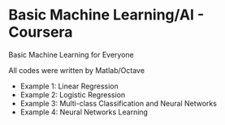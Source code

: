 # Basic Machine Learning/AI - Coursera
Basic Machine Learning for Everyone

All codes were written by Matlab/Octave
- Example 1: Linear Regression
- Example 2: Logistic Regression
- Example 3: Multi-class Classification and Neural Networks
- Example 4: Neural Networks Learning